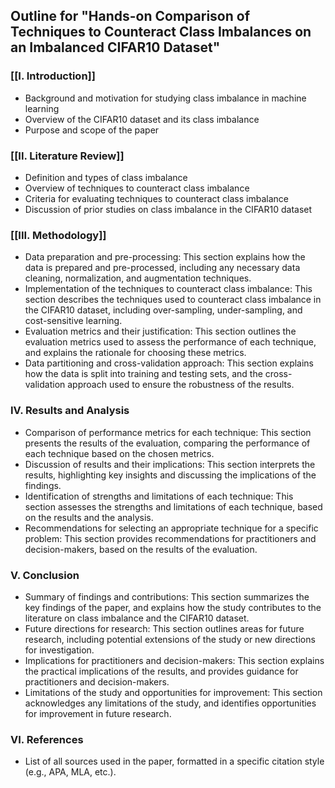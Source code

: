 ## Outline for "Hands-on Comparison of Techniques to Counteract Class Imbalances on an Imbalanced CIFAR10 Dataset"

### [[I. Introduction]]
- Background and motivation for studying class imbalance in machine learning
- Overview of the CIFAR10 dataset and its class imbalance
- Purpose and scope of the paper

### [[II. Literature Review]]
- Definition and types of class imbalance
- Overview of techniques to counteract class imbalance
- Criteria for evaluating techniques to counteract class imbalance
- Discussion of prior studies on class imbalance in the CIFAR10 dataset

### [[III. Methodology]]
- Data preparation and pre-processing: This section explains how the data is prepared and pre-processed, including any necessary data cleaning, normalization, and augmentation techniques.
- Implementation of the techniques to counteract class imbalance: This section describes the techniques used to counteract class imbalance in the CIFAR10 dataset, including over-sampling, under-sampling, and cost-sensitive learning.
- Evaluation metrics and their justification: This section outlines the evaluation metrics used to assess the performance of each technique, and explains the rationale for choosing these metrics.
- Data partitioning and cross-validation approach: This section explains how the data is split into training and testing sets, and the cross-validation approach used to ensure the robustness of the results.

### IV. Results and Analysis
- Comparison of performance metrics for each technique: This section presents the results of the evaluation, comparing the performance of each technique based on the chosen metrics.
- Discussion of results and their implications: This section interprets the results, highlighting key insights and discussing the implications of the findings.
- Identification of strengths and limitations of each technique: This section assesses the strengths and limitations of each technique, based on the results and the analysis.
- Recommendations for selecting an appropriate technique for a specific problem: This section provides recommendations for practitioners and decision-makers, based on the results of the evaluation.

### V. Conclusion
- Summary of findings and contributions: This section summarizes the key findings of the paper, and explains how the study contributes to the literature on class imbalance and the CIFAR10 dataset.
- Future directions for research: This section outlines areas for future research, including potential extensions of the study or new directions for investigation.
- Implications for practitioners and decision-makers: This section explains the practical implications of the results, and provides guidance for practitioners and decision-makers.
- Limitations of the study and opportunities for improvement: This section acknowledges any limitations of the study, and identifies opportunities for improvement in future research.

### VI. References
- List of all sources used in the paper, formatted in a specific citation style (e.g., APA, MLA, etc.).
